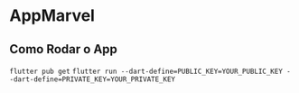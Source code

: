 # AppMarvel

## Como Rodar o App
```flutter pub get```
```flutter run --dart-define=PUBLIC_KEY=YOUR_PUBLIC_KEY --dart-define=PRIVATE_KEY=YOUR_PRIVATE_KEY```
